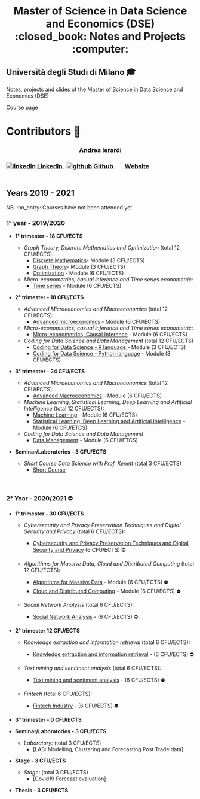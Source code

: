 <h1 align="center"> Master of Science in Data Science and Economics (DSE) <br> :closed_book: Notes and Projects  :computer:</h1>

## Università degli Studi di Milano  :mortar_board:
<p> Notes, projects and slides of the Master of Science in Data Science and Economics (DSE) </p>

[Course page](https://www.unimi.it/en/education/data-science-and-economics-dse)
# Contributors :busts_in_silhouette:


<h3 align="center" font-size="300px"> Andrea Ierardi <h3>
  <a href="https://www.linkedin.com/in/andreaierardi/" rel="nofollow noreferrer">
    <img src="https://i.stack.imgur.com/gVE0j.png" alt="linkedin"> LinkedIn
  </a> &nbsp; 
  <a href="https://github.com/Andreaierardi" rel="nofollow noreferrer">
    <img src="https://i.stack.imgur.com/tskMh.png" alt="github"> Github
  </a> &nbsp; 
 <a href="https://ierardiandrea.com/" rel="nofollow noreferrer">
    <img src="https://github.com/Andreaierardi/Master-DataScience-Notes/blob/master/img/website.svg" width=15>
   Website
  </a>
<br>
<br> 
  
## Years 2019 - 2021

<p> NB. :no_entry: Courses have not been attended yet </p>

### 1° year - 2019/2020
- __1° trimester - 18 CFU/ECTS__
    - *Graph Theory, Discrete Mathematics and Optimization* (total 12 CFU/ECTS):
       - [Discrete Mathematics](https://github.com/Andreaierardi/Master-DataScience-Notes/tree/master/1year/1trimester/Graph%20Theory%2C%20Discrete%20Mathematics%20and%20Optimization/Discrete%20Mathematics)- Module (3 CFU/ECTS)
       - [Graph Theory](https://github.com/Andreaierardi/Master-DataScience-Notes/tree/master/1year/1trimester/Graph%20Theory%2C%20Discrete%20Mathematics%20and%20Optimization/Graph%20Theory)- Module (3 CFU/ECTS)
       - [Optimization](https://github.com/Andreaierardi/Master-DataScience-Notes/tree/master/1year/1trimester/Graph%20Theory%2C%20Discrete%20Mathematics%20and%20Optimization/Optimization) - Module (6 CFU/ECTS)
    - *Micro-econometrics, casual inference and Time series econometric*:
       - [Time series](https://github.com/Andreaierardi/Master-DataScience-Notes/tree/master/1year/1trimester/Time%20series) - Module (6 CFU/ECTS)
    
- __2° trimester - 18 CFU/ECTS__
    - *Advanced Microeconomics and Macroeconomics* (total 12 CFU/ECTS):
       - [Advanced microeconomics](https://github.com/Andreaierardi/Appunti-Magistrale-DataScience/tree/master/1year/2trimester/Advanced%20Microeconomics/Notes) - Module (6 CFU/ECTS)
    - *Micro-econometrics, casual inference and Time series econometric*:
        - [Micro-econometrics, Causal Inference](https://github.com/Andreaierardi/Master-DataScience-Notes/tree/master/1year/2trimester/Micro-econometrics%2C%20Causal%20Inference) - Module (6 CFU/ECTS)
    - *Coding for Data Science and Data Management* (total 12 CFU/ECTS)
       - [Coding for Data Science - R language ](https://github.com/Andreaierardi/MilanPollution) - Module (3 CFU/ECTS) 
       - [Coding for Data Science - Python language](https://github.com/Andreaierardi/Master-DataScience-Notes/tree/master/1year/2trimester/Coding%20for%20Data%20Science%20-%20Python%20language/Python) - Module (3 CFU/ECTS) 
- __3° trimester - 24 CFU/ECTS__
  - *Advanced Microeconomics and Macroeconomics* (total 12 CFU/ECTS):  
       - [Advanced Macroeconomics](https://github.com/Andreaierardi/Master-DataScience-Notes/blob/master/NOTFOUND.md) - Module (6 CFU/ECTS) 
  - *Machine Learning, Statistical Learning, Deep Learning and Artificial Intelligence* (total 12 CFU/ECTS):
       - [Machine Learning](https://github.com/Andreaierardi/Master-DataScience-Notes/tree/master/1year/3trimester/Machine%20Learning%2C%20Statistical%20Learning%2C%20Deep%20Learning%20and%20Artificial%20Intelligence/Machine%20Learning) - Module (6 CFU/ECTS) 
       - [Statistical Learning, Deep Learning and Artificial Intelligence](https://github.com/Andreaierardi/Master-DataScience-Notes/tree/master/1year/3trimester/Machine%20Learning%2C%20Statistical%20Learning%2C%20Deep%20Learning%20and%20Artificial%20Intelligence/Statistical%20Learning%2C%20Deep%20Learning%20and%20Artificial%20Intelligence/Project) - Module (6 CFU/ETCS) 
  -  *Coding for Data Science and Data Management*
       - [Data Management](https://github.com/Andreaierardi/Master-DataScience-Notes/tree/master/1year/3trimester/Coding%20for%20Data%20Science%20and%20Data%20Management/Data%20Management) - Module (6 CFU/ETCS) 

- __Seminar/Laboratories - 3 CFU/ECTS__ 
  - *Short Course Data Science with Prof. Kenett* (total 3 CFU/ECTS)
    - [Short Course](https://github.com/Andreaierardi/Master-DataScience-Notes/tree/master/Seminars/Short%20Course%20Data%20Science%20Prof.%20Kenett) 
              <br>
<br><br>
### 2° Year - 2020/2021  :no_entry:
- __1° trimester - 30 CFU/ECTS__
  - *Cybersecurity and Privacy Preservation Techniques and Digital Security and Privacy* (total 6 CFU/ECTS):
       - [Cybersecurity and Privacy Preservation Techniques and Digital Security and Privacy](https://github.com/Andreaierardi/Master-DataScience-Notes/blob/master/NOTFOUND.md) (6 CFU/ECTS) :no_entry:
       

   - *Algorithms for Massive Data, Cloud and Distributed Computing* (total 12 CFU/ECTS):
       - [Algorithms for Massive Data](https://github.com/Andreaierardi/Master-DataScience-Notes/blob/master/NOTFOUND.md) - Module (6 CFU/ECTS) :no_entry:
       - [Cloud and Distributed Computing](https://github.com/Andreaierardi/Master-DataScience-Notes/blob/master/NOTFOUND.md) - Module (6 CFU/ECTS) :no_entry:
     
   - *Social Network Analysis* (total 6 CFU/ECTS):
       - [Social Network Analysis](https://github.com/Andreaierardi/Master-DataScience-Notes/blob/master/NOTFOUND.md) - (6 CFU/ECTS) :no_entry:
- __2° trimester 12 CFU/ECTS__
   - *Knowledge extraction and information retrieval* (total 6 CFU/ECTS):
       - [Knowledge extraction and information retrieval](https://github.com/Andreaierardi/Master-DataScience-Notes/blob/master/NOTFOUND.md) - (6 CFU/ECTS) :no_entry:
   
   - *Text mining and sentiment analysis* (total 6 CFU/ECTS):
       - [Text mining and sentiment analysis](https://github.com/Andreaierardi/Master-DataScience-Notes/blob/master/NOTFOUND.md) - (6 CFU/ECTS) :no_entry:
   
   - *Fintech* (total 6 CFU/ECTS):
       - [Fintech Industry](https://github.com/Andreaierardi/Master-DataScience-Notes/blob/master/NOTFOUND.md) - (6 CFU/ECTS) :no_entry:
  
- __3° trimester - 0 CFU/ECTS__

- __Seminar/Laboratories - 3 CFU/ECTS__ 
  - *Laboratory:* (total 3 CFU/ECTS)
    - [LAB: Modelling, Clustering and Forecasting Post Trade data]
 
 
 - __Stage - 3 CFU/ECTS__ 
   - *Stage:* (total 3 CFU/ECTS)
      - [Covid19 Forecast evaluation]
 - __Thesis - 3 CFU/ECTS__ 


